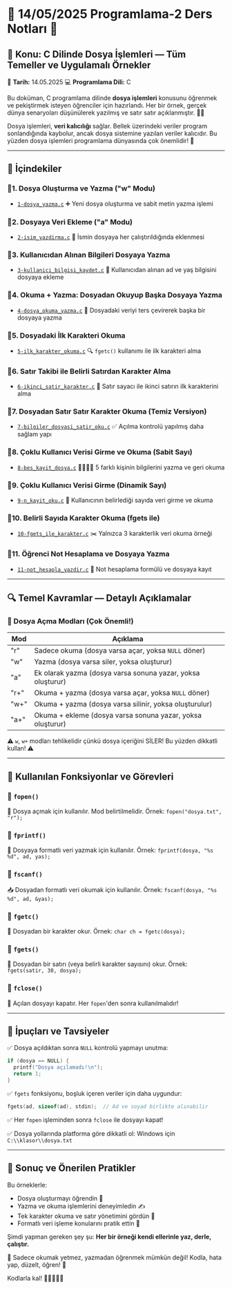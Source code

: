 # 🌱 14/05/2025 Programlama-2 Ders Notları 🌱

## 📘 Konu: C Dilinde Dosya İşlemleri — Tüm Temeller ve Uygulamalı Örnekler

📅 **Tarih:** 14.05.2025
💻 **Programlama Dili:** C

Bu doküman, C programlama dilinde **dosya işlemleri** konusunu öğrenmek ve pekiştirmek isteyen öğrenciler için hazırlandı. Her bir örnek, gerçek dünya senaryoları düşünülerek yazılmış ve satır satır açıklanmıştır. 🧑‍🏫

Dosya işlemleri, **veri kalıcılığı** sağlar. Bellek üzerindeki veriler program sonlandığında kaybolur, ancak dosya sistemine yazılan veriler kalıcıdır. Bu yüzden dosya işlemleri programlama dünyasında çok önemlidir! 💾

---

## 📂 İçindekiler

### 🔹1. Dosya Oluşturma ve Yazma ("w" Modu)

* [`1-dosya_yazma.c`](./1-dosya_yazma.c)
  ➕ Yeni dosya oluşturma ve sabit metin yazma işlemi

### 🔹2. Dosyaya Veri Ekleme ("a" Modu)

* [`2-isim_yazdirma.c`](./2-isim_yazdirma.c)
  👤 İsmin dosyaya her çalıştırıldığında eklenmesi

### 🔹3. Kullanıcıdan Alınan Bilgileri Dosyaya Yazma

* [`3-kullanici_bilgisi_kaydet.c`](./3-kullanici_bilgisi_kaydet.c)
  📝 Kullanıcıdan alınan ad ve yaş bilgisini dosyaya ekleme

### 🔹4. Okuma + Yazma: Dosyadan Okuyup Başka Dosyaya Yazma

* [`4-dosya_okuma_yazma.c`](./4-dosya_okuma_yazma.c)
  🔁 Dosyadaki veriyi ters çevirerek başka bir dosyaya yazma

### 🔹5. Dosyadaki İlk Karakteri Okuma

* [`5-ilk_karakter_okuma.c`](./5-ilk_karakter_okuma.c)
  🔍 `fgetc()` kullanımı ile ilk karakteri alma

### 🔹6. Satır Takibi ile Belirli Satırdan Karakter Alma

* [`6-ikinci_satir_karakter.c`](./6-ikinci_satir_karakter.c)
  🧭 Satır sayacı ile ikinci satırın ilk karakterini alma

### 🔹7. Dosyadan Satır Satır Karakter Okuma (Temiz Versiyon)

* [`7-bilgiler_dosyasi_satir_oku.c`](./7-bilgiler_dosyasi_satir_oku.c)
  ✅ Açılma kontrolü yapılmış daha sağlam yapı

### 🔹8. Çoklu Kullanıcı Verisi Girme ve Okuma (Sabit Sayı)

* [`8-bes_kayit_dosya.c`](./8-bes_kayit_dosya.c)
  👨‍👩‍👧‍👦 5 farklı kişinin bilgilerini yazma ve geri okuma

### 🔹9. Çoklu Kullanıcı Verisi Girme (Dinamik Sayı)

* [`9-n_kayit_oku.c`](./9-n_kayit_oku.c)
  🔢 Kullanıcının belirlediği sayıda veri girme ve okuma

### 🔹10. Belirli Sayıda Karakter Okuma (fgets ile)

* [`10-fgets_ile_karakter.c`](./10-fgets_ile_karakter.c)
  ✂️ Yalnızca 3 karakterlik veri okuma örneği

### 🔹11. Öğrenci Not Hesaplama ve Dosyaya Yazma

* [`11-not_hesapla_yazdir.c`](./11-not_hesapla_yazdir.c)
  🧮 Not hesaplama formülü ve dosyaya kayıt

---

## 🔍 Temel Kavramlar — Detaylı Açıklamalar

### 📂 Dosya Açma Modları (Çok Önemli!)

| Mod  | Açıklama                                                    |
| ---- | ----------------------------------------------------------- |
| "r"  | Sadece okuma (dosya varsa açar, yoksa `NULL` döner)         |
| "w"  | Yazma (dosya varsa siler, yoksa oluşturur)                  |
| "a"  | Ek olarak yazma (dosya varsa sonuna yazar, yoksa oluşturur) |
| "r+" | Okuma + yazma (dosya varsa açar, yoksa `NULL` döner)        |
| "w+" | Okuma + yazma (dosya varsa silinir, yoksa oluşturulur)      |
| "a+" | Okuma + ekleme (dosya varsa sonuna yazar, yoksa oluşturur)  |

⚠️ `w`, `w+` modları tehlikelidir çünkü dosya içeriğini SİLER! Bu yüzden dikkatli kullan! ⚠️

---

## 💬 Kullanılan Fonksiyonlar ve Görevleri

### 🔹 `fopen()`

📂 Dosya açmak için kullanılır. Mod belirtilmelidir.
Örnek: `fopen("dosya.txt", "r");`

### 🔹 `fprintf()`

📝 Dosyaya formatlı veri yazmak için kullanılır.
Örnek: `fprintf(dosya, "%s %d", ad, yas);`

### 🔹 `fscanf()`

📥 Dosyadan formatlı veri okumak için kullanılır.
Örnek: `fscanf(dosya, "%s %d", ad, &yas);`

### 🔹 `fgetc()`

🔡 Dosyadan bir karakter okur.
Örnek: `char ch = fgetc(dosya);`

### 🔹 `fgets()`

📜 Dosyadan bir satırı (veya belirli karakter sayısını) okur.
Örnek: `fgets(satir, 30, dosya);`

### 🔹 `fclose()`

🛑 Açılan dosyayı kapatır. Her `fopen`'den sonra kullanılmalıdır!

---

## 🧠 İpuçları ve Tavsiyeler

✅ Dosya açıldıktan sonra `NULL` kontrolü yapmayı unutma:

```c
if (dosya == NULL) {
  printf("Dosya açılamadı!\n");
  return 1;
}
```

✅ `fgets` fonksiyonu, boşluk içeren veriler için daha uygundur:

```c
fgets(ad, sizeof(ad), stdin);  // Ad ve soyad birlikte alınabilir
```

✅ Her `fopen` işleminden sonra `fclose` ile dosyayı kapat!

✅ Dosya yollarında platforma göre dikkatli ol: Windows için `C:\\klasor\\dosya.txt`

---

## 🎯 Sonuç ve Önerilen Pratikler

Bu örneklerle:

* Dosya oluşturmayı öğrendin 🧾
* Yazma ve okuma işlemlerini deneyimledin ✍️
* Tek karakter okuma ve satır yönetimini gördün 🧮
* Formatlı veri işleme konularını pratik ettin 🧠

Şimdi yapman gereken şey şu: **Her bir örneği kendi ellerinle yaz, derle, çalıştır.**

💬 Sadece okumak yetmez, yazmadan öğrenmek mümkün değil! Kodla, hata yap, düzelt, öğren! 💪

Kodlarla kal! 👨‍💻👩‍💻✨

